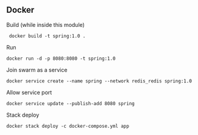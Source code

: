 ## Docker
Build (while inside this module)

     docker build -t spring:1.0 .
     
     
Run

    docker run -d -p 8080:8080 -t spring:1.0
    
    
Join swarm as a service

    docker service create --name spring --network redis_redis spring:1.0


Allow service port

    docker service update --publish-add 8080 spring


Stack deploy

    docker stack deploy -c docker-compose.yml app